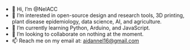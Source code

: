 - 👋 Hi, I’m @NelACC
- 👀 I’m interested in open-source design and research tools, 3D printing, plant disease epidemiology, data science, AI, and agriculture.
- 🌱 I’m currently learning Python, Arduino, and JavaScript.
- 💞️ I’m looking to collaborate on nothing at the moment.
- 📫 Reach me on my email at: aidannel16@gmail.com

<!---
NelACC/NelACC is a ✨ special ✨ repository because its `README.md` (this file) appears on your GitHub profile.
You can click the Preview link to take a look at your changes.
--->
